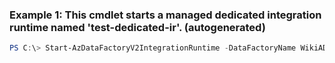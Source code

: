 ### Example 1: This cmdlet starts a managed dedicated integration runtime named 'test-dedicated-ir'. (autogenerated)
```powershell
PS C:\> Start-AzDataFactoryV2IntegrationRuntime -DataFactoryName WikiADF -Force  -Name Trigger1 -ResourceGroupName MyResourceGroup
```

